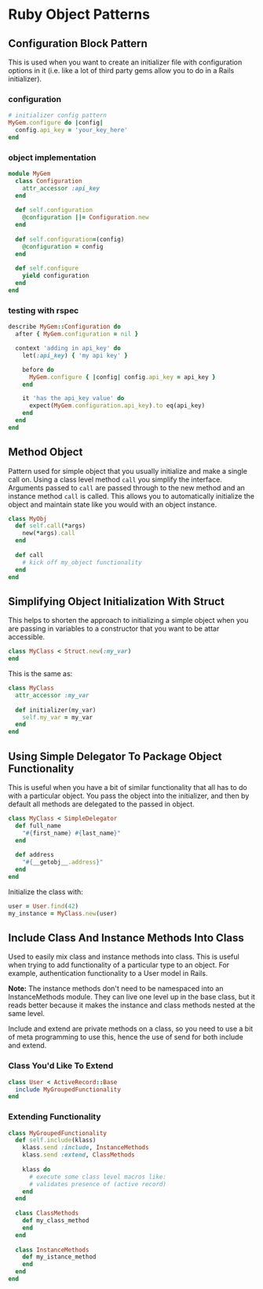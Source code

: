 # Ruby Object Patterns

## Configuration Block Pattern

This is used when you want to create an initializer file with configuration options in it (i.e. like a lot of third party gems allow you to do in a Rails initializer).

### configuration

```ruby
# initializer config pattern
MyGem.configure do |config|
  config.api_key = 'your_key_here'
end
```

### object implementation 

```ruby
module MyGem
  class Configuration
    attr_accessor :api_key
  end
    
  def self.configuration
    @configuration ||= Configuration.new
  end
	
  def self.configuration=(config)
    @configuration = config
  end
    
  def self.configure
    yield configuration
  end
end
```

### testing with rspec

```ruby
describe MyGem::Configuration do
  after { MyGem.configuration = nil }

  context 'adding in api_key' do
    let(:api_key) { 'my api key' }

    before do
      MyGem.configure { |config| config.api_key = api_key }
    end

    it 'has the api_key value' do
      expect(MyGem.configuration.api_key).to eq(api_key)
    end
  end
end
```

## Method Object

Pattern used for simple object that you usually initialize and make a single call on.  Using a class level method `call` you simplify the interface.  Arguments passed to `call` are passed through to the new method and an instance method `call` is called.  This allows you to automatically initialize the object and maintain state like you would with an object instance.

```ruby
class MyObj
  def self.call(*args)
    new(*args).call
  end
  
  def call
    # kick off my_object functionality
  end
end

```

## Simplifying Object Initialization With Struct

This helps to shorten the approach to initializing a simple object when you are passing in variables to a constructor that you want to be attar accessible. 

```ruby
class MyClass < Struct.new(:my_var)
end
```

This is the same as:

```ruby
class MyClass
  attr_accessor :my_var
  
  def initializer(my_var)
    self.my_var = my_var
  end
end
```

## Using Simple Delegator To Package Object Functionality

This is useful when you have a bit of similar functionality that all has to do with a particular object.  You pass the object into the initializer, and then by default all methods are delegated to the passed in object.

```ruby
class MyClass < SimpleDelegator
  def full_name
    "#{first_name} #{last_name}"
  end
  
  def address
    "#{__getobj__.address}"
  end
end
```

Initialize the class with:

```ruby
user = User.find(42)
my_instance = MyClass.new(user)
```

## Include Class And Instance Methods Into Class

Used to easily mix class and instance methods into class.  This is useful when trying to add functionality of a particular type to an object.  For example, authentication functionality to a User model in Rails.

**Note:** The instance methods don't need to be namespaced into an InstanceMethods module.  They can live one level up in the base class, but it reads better because it makes the instance and class methods nested at the same level.

Include and extend are private methods on a class, so you need to use a bit of meta programming to use this, hence the use of send for both include and extend.

### Class You'd Like To Extend

```ruby
class User < ActiveRecord::Base
  include MyGroupedFunctionality
end
```

### Extending Functionality 

```ruby
class MyGroupedFunctionality
  def self.include(klass)
    klass.send :include, InstanceMethods
    klass.send :extend, ClassMethods
    
    klass do
      # execute some class level macros like:
      # validates presence of (active record)
    end
  end
  
  class ClassMethods
    def my_class_method
    end
  end
  
  class InstanceMethods
    def my_istance_method
    end
  end
end
```